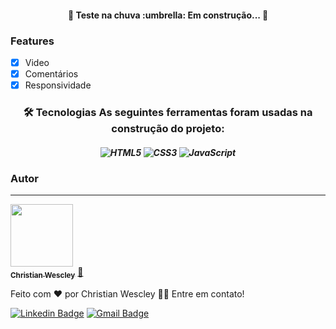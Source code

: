 <h4 align="center"> 
	🚧  Teste na chuva :umbrella: Em construção...  🚧
</h4>

### Features

- [x] Video
- [x] Comentários
- [x] Responsividade

<h3 align="center">
🛠 Tecnologias
As seguintes ferramentas foram usadas na construção do projeto: </h3>

<h5 align="center">
<img alt="HTML5" src="https://img.shields.io/badge/html5-%23E34F26.svg?style=for-the-badge&logo=html5&logoColor=white"/>
<img alt="CSS3" src="https://img.shields.io/badge/css3-%231572B6.svg?style=for-the-badge&logo=css3&logoColor=white"/>
<img alt="JavaScript" src="https://img.shields.io/badge/javascript-%23323330.svg?style=for-the-badge&logo=javascript&logoColor=%23F7DF1E"/>

  ### Autor
---

<a href="https://www.linkedin.com/in/christian-wescley/">
 <img src="https://media-exp1.licdn.com/dms/image/C4D03AQGpRxfcEV2lrw/profile-displayphoto-shrink_800_800/0/1623550651743?e=1629936000&v=beta&t=WNfn7YImNvgv3amiria9vbrWr42a2zsuDy-dfuSFGo0" width="100px;" alt=""/>
 <br />
 <sub><b>Christian Wescley</b></sub></a> <a href="https://www.linkedin.com/in/christian-wescley/" title="">🚀</a>


Feito com ❤️ por Christian Wescley 👋🏽 Entre em contato!

[![Linkedin Badge](https://img.shields.io/badge/-Christian-blue?style=flat-square&logo=Linkedin&logoColor=white&link=https://www.linkedin.com/in/christian-wescley/)](https://www.linkedin.com/in/christian-wescley/) 
[![Gmail Badge](https://img.shields.io/badge/-chriswescley@gmail.com-c14438?style=flat-square&logo=Gmail&logoColor=white&link=mailto:chriswescley@gmail.com)](mailto:chriswescley@gmail.com)
